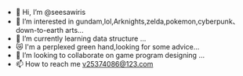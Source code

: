 - 👋 Hi, I’m @seesawiris
- 👀 I’m interested in gundam,lol,Arknights,zelda,pokemon,cyberpunk、down-to-earth arts...
- 🌱 I’m currently learning data structure ...
- 😿 I'm a perplexed green hand,looking for some advice...
- 💞️ I’m looking to collaborate on game program designing ...
- 📫 How to reach me v25374086@123.com

<!---
seesawiris/seesawiris is a ✨ special ✨ repository because its `README.md` (this file) appears on your GitHub profile.
You can click the Preview link to take a look at your changes.
--->
